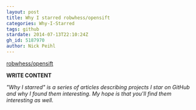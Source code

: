 ```yaml
---
layout: post
title: Why I starred robwhess/opensift
categories: Why-I-Starred
tags: github
stardate: 2014-07-13T22:10:24Z
gh_id: 5187970
author: Nick Peihl
---
```


[robwhess/opensift](star.repo.html_url)

**WRITE CONTENT**

*"Why I starred" is a series of articles describing projects I star on GitHub and why I found them interesting. My hope is that you'll find them interesting as well.*

